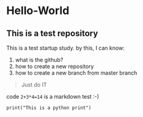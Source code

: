 # Hello-World
This is a test repository 
---

This is a test startup study. by this, I can know:

  1. what is the github?
  2. how to create a new repository
  3. how to create a new branch from master branch

  > Just do IT

  code `2+3*4=14` is a markdown test :-)

```
print("This is a python print")
```


